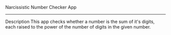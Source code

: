 Narcissistic Number Checker App

-----------------------------------------------------------------

Description
This app checks whether a number is the sum of it's digits, each raised to the power of the number of digits in the given number.